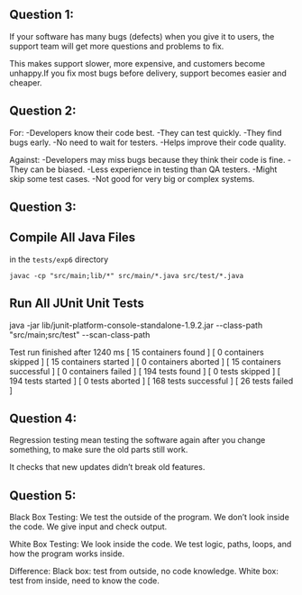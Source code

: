 ## Question 1:

If your software has many bugs (defects) when you give it to users, the support team will get more questions and problems to fix. 

This makes support slower, more expensive, and customers become unhappy.If you fix most bugs before delivery, support becomes easier and cheaper.

## Question 2:

For:
    -Developers know their code best.
    -They can test quickly.
    -They find bugs early.
    -No need to wait for testers.
    -Helps improve their code quality.

Against:
    -Developers may miss bugs because they think their code is fine.
    -They can be biased.
    -Less experience in testing than QA testers.
    -Might skip some test cases.
    -Not good for very big or complex systems.

## Question 3:

## Compile All Java Files

in the `tests/exp6` directory

```
javac -cp "src/main;lib/*" src/main/*.java src/test/*.java
```

## Run All JUnit Unit Tests

java -jar lib/junit-platform-console-standalone-1.9.2.jar --class-path "src/main;src/test" --scan-class-path

Test run finished after 1240 ms
[        15 containers found      ]
[         0 containers skipped    ]
[        15 containers started    ]
[         0 containers aborted    ]
[        15 containers successful ]
[         0 containers failed     ]
[       194 tests found           ]
[         0 tests skipped         ]
[       194 tests started         ]
[         0 tests aborted         ]
[       168 tests successful      ]
[        26 tests failed          ]

## Question 4:

Regression testing mean testing the software again after you change something, to make sure the old parts still work.

It checks that new updates didn’t break old features.

## Question 5:

Black Box Testing:
We test the outside of the program. We don’t look inside the code. We give input and check output.

White Box Testing:
We look inside the code. We test logic, paths, loops, and how the program works inside.

Difference:
Black box: test from outside, no code knowledge.
White box: test from inside, need to know the code.